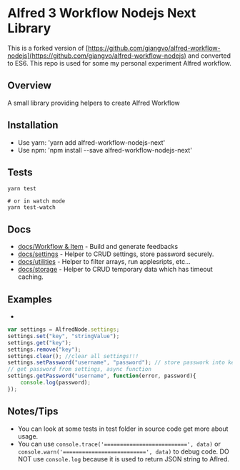 Alfred 3 Workflow Nodejs Next Library
=========

This is a forked version of [https://github.com/giangvo/alfred-workflow-nodejs](https://github.com/giangvo/alfred-workflow-nodejs) and converted to ES6. This repo is used for some my personal experiment Alfred workflow.


## Overview
A small library providing helpers to create Alfred Workflow

## Installation

* Use yarn: 'yarn add alfred-workflow-nodejs-next'
* Use npm: 'npm install --save alfred-workflow-nodejs-next'

## Tests

```shell
yarn test

# or in watch mode
yarn test-watch
```

## Docs

* [docs/Workflow & Item](docs/workflow.md) - Build and generate feedbacks
* [docs/settings](docs/settings.md) - Helper to CRUD settings, store password securely.
* [docs/utilities](docs/utilities.md)  - Helper to filter arrays, run applesripts, etc...
* [docs/storage](docs/storage.md) - Helper to CRUD temporary data which has timeout caching.

## Examples
-
```js
var settings = AlfredNode.settings;
settings.set("key", "stringValue");
settings.get("key");
settings.remove("key");
settings.clear(); //clear all settings!!!
settings.setPassword("username", "password"); // store passwork into keychain
// get password from settings, async function
settings.getPassword("username", function(error, password){
    console.log(password);
});
```

## Notes/Tips

- You can look at some tests in test folder in source code get more about usage.
- You can use `console.trace('==========================', data)` or `console.warn('==========================', data)` to debug code. DO NOT use `console.log` because it is used to return JSON string to Aflred.
